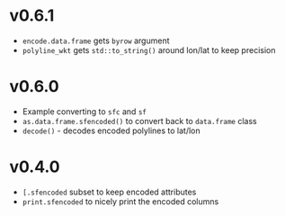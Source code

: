# v0.6.1

* `encode.data.frame` gets `byrow` argument
* `polyline_wkt` gets `std::to_string()` around lon/lat to keep precision

# v0.6.0

* Example converting to `sfc` and `sf`
* `as.data.frame.sfencoded()` to convert back to `data.frame` class
* `decode()` - decodes encoded polylines to lat/lon

# v0.4.0

* `[.sfencoded` subset to keep encoded attributes
* `print.sfencoded` to nicely print the encoded columns
